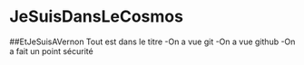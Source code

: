 # JeSuisDansLeCosmos
##EtJeSuisAVernon
Tout est dans le titre
-On a vue git
-On a vue github
-On a fait un point sécurité
